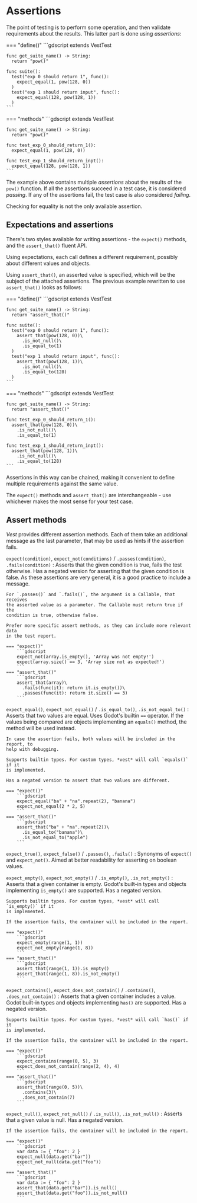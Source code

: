 # Assertions

The point of testing is to perform some operation, and then validate
requirements about the results. This latter part is done using *assertions*:

=== "define()"
    ```gdscript
    extends VestTest

    func get_suite_name() -> String:
      return "pow()"

    func suite():
      test("exp 0 should return 1", func():
        expect_equal(1, pow(128, 0))
      )
      test("exp 1 should return input", func():
        expect_equal(128, pow(128, 1))
      )
    ```
=== "methods"
    ```gdscript
    extends VestTest

    func get_suite_name() -> String:
      return "pow()"

    func test_exp_0_should_return_1():
      expect_equal(1, pow(128, 0))

    func test_exp_1_should_return_inpt():
      expect_equal(128, pow(128, 1))
    ```

The example above contains multiple *assertions* about the results of the
`pow()` function. If all the assertions succeed in a test case, it is
considered *passing*. If any of the assertions fail, the test case is also
considered *failing*.

Checking for equality is not the only available assertion.

## Expectations and assertions

There's two styles available for writing assertions - the `expect()` methods,
and the `assert_that()` fluent API.

Using expectations, each call defines a different requirement, possibly about
different values and objects.

Using `assert_that()`, an asserted value is specified, which will be the
subject of the attached assertions. The previous example rewritten to use
`assert_that()` looks as follows:

=== "define()"
    ```gdscript
    extends VestTest

    func get_suite_name() -> String:
      return "assert_that()"

    func suite():
      test("exp 0 should return 1", func():
        assert_that(pow(128, 0))\
          .is_not_null()\
          .is_equal_to(1)
      )
      test("exp 1 should return input", func():
        assert_that(pow(128, 1))\
          .is_not_null()\
          .is_equal_to(128)
      )
    ```
=== "methods"
    ```gdscript
    extends VestTest

    func get_suite_name() -> String:
      return "assert_that()"

    func test_exp_0_should_return_1():
      assert_that(pow(128, 0))\
        .is_not_null()\
        .is_equal_to(1)

    func test_exp_1_should_return_inpt():
      assert_that(pow(128, 1))\
        .is_not_null()\
        .is_equal_to(128)
    ```

Assertions in this way can be chained, making it convenient to define multiple
requirements against the same value.

The `expect()` methods and `assert_that()` are interchangeable - use
whichever makes the most sense for your test case.

## Assert methods

*Vest* provides different assertion methods. Each of them take an additional
message as the last parameter, that may be used as hints if the assertion
fails.

`expect(condition)`, `expect_not(conditions)` / `.passes(condition)`, `.fails(condition)`
:   Asserts that the given condition is true, fails the test otherwise. Has a
    negated version for asserting that the given condition is false. As these
    assertions are very general, it is a good practice to include a message.

    For `.passes()` and `.fails()`, the argument is a Callable, that receives
    the asserted value as a parameter. The Callable must return true if the
    condition is true, otherwise false.

    Prefer more specific assert methods, as they can include more relevant data
    in the test report.

    === "expect()"
        ```gdscript
        expect_not(array.is_empty(), 'Array was not empty!')
        expect(array.size() == 3, 'Array size not as expected!')
        ```
    === "assert_that()"
        ```gdscript
        assert_that(array)\
          .fails(func(it): return it.is_empty())\
          .passes(func(it): return it.size() == 3)
        ```

`expect_equal()`, `expect_not_equal()` / `.is_equal_to()`, `.is_not_equal_to()`
:   Asserts that two values are equal. Uses Godot's builtin `==` operator. If
    the values being compared are objects implementing an `equals()` method, the
    method will be used instead.

    In case the assertion fails, both values will be included in the report, to
    help with debugging.

    Supports builtin types. For custom types, *vest* will call `equals()` if it
    is implemented.

    Has a negated version to assert that two values are different.

    === "expect()"
        ```gdscript
        expect_equal("ba" + "na".repeat(2), "banana")
        expect_not_equal(2 * 2, 5)
        ```
    === "assert_that()"
        ```gdscript
        assert_that("ba" + "na".repeat(2))\
          .is_equal_to("banana")\
          .is_not_equal_to("apple")
        ```

`expect_true()`, `expect_false()` / `.passes()`, `.fails()`
:   Synonyms of `expect()` and `expect_not()`. Aimed at better readability for
    asserting on boolean values.

`expect_empty()`, `expect_not_empty()` / `.is_empty()`, `.is_not_empty()`
:   Asserts that a given container is empty. Godot's built-in types and objects
    implementing `is_empty()` are supported. Has a negated version.

    Supports builtin types. For custom types, *vest* will call `is_empty()` if it
    is implemented.

    If the assertion fails, the container will be included in the report.

    === "expect()"
        ```gdscript
        expect_empty(range(1, 1))
        expect_not_empty(range(1, 8))
        ```
    === "assert_that()"
        ```gdscript
        assert_that(range(1, 1)).is_empty()
        assert_that(range(1, 8)).is_not_empty()
        ```

`expect_contains()`, `expect_does_not_contain()` / `.contains()`, `.does_not_contain()`
:   Asserts that a given container includes a value. Godot built-in types and
    objects implementing `has()` are supported. Has a negated version.

    Supports builtin types. For custom types, *vest* will call `has()` if it
    is implemented.

    If the assertion fails, the container will be included in the report.

    === "expect()"
        ```gdscript
        expect_contains(range(0, 5), 3)
        expect_does_not_contain(range(2, 4), 4)
        ```
    === "assert_that()"
        ```gdscript
        assert_that(range(0, 5))\
          .contains(3)\
          .does_not_contain(7)
        ```

`expect_null()`, `expect_not_null()` / `.is_null()`, `.is_not_null()`
:   Asserts that a given value is null. Has a negated version.

    If the assertion fails, the container will be included in the report.

    === "expect()"
        ```gdscript
        var data := { "foo": 2 }
        expect_null(data.get("bar"))
        expect_not_null(data.get("foo"))
        ```
    === "assert_that()"
        ```gdscript
        var data := { "foo": 2 }
        assert_that(data.get("bar")).is_null()
        assert_that(data.get("foo")).is_not_null()
        ```
